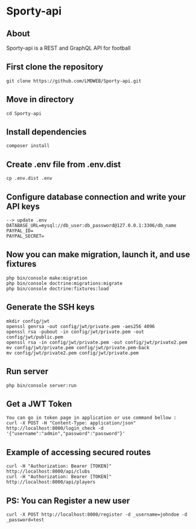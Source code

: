 # Sporty-api

## About
Sporty-api is a REST and GraphQL API for football

## First clone the repository
    git clone https://github.com/LMDWEB/Sporty-api.git

## Move in directory
    cd Sporty-api
    
## Install dependencies
    composer install

## Create .env file from .env.dist
    cp .env.dist .env

## Configure database connection and write your API keys
    --> update .env
    DATABASE_URL=mysql://db_user:db_password@127.0.0.1:3306/db_name
    PAYPAL_ID=
    PAYPAL_SECRET=

## Now you can make migration, launch it, and use fixtures
    php bin/console make:migration
    php bin/console doctrine:migrations:migrate
    php bin/console doctrine:fixtures:load
    
## Generate the SSH keys
    mkdir config/jwt
    openssl genrsa -out config/jwt/private.pem -aes256 4096
    openssl rsa -pubout -in config/jwt/private.pem -out config/jwt/public.pem 
    openssl rsa -in config/jwt/private.pem -out config/jwt/private2.pem
    mv config/jwt/private.pem config/jwt/private.pem-back
    mv config/jwt/private2.pem config/jwt/private.pem

## Run server
    php bin/console server:run
  
## Get a JWT Token
    You can go in token page in application or use command bellow :
    curl -X POST -H "Content-Type: application/json" http://localhost:8000/login_check -d '{"username":"admin","password":"password"}'
  
## Example of accessing secured routes
    curl -H "Authorization: Bearer [TOKEN]" http://localhost:8000/api/clubs
    curl -H "Authorization: Bearer [TOKEN]" http://localhost:8000/api/players
    
## PS: You can Register a new user
    curl -X POST http://localhost:8000/register -d _username=johndoe -d _password=test
  
    